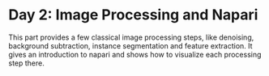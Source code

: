 # Day 2: Image Processing and Napari

This part provides a few classical image processing steps, like denoising, background subtraction, instance segmentation and feature extraction. It gives an introduction to napari and shows how to visualize each processing step there.
